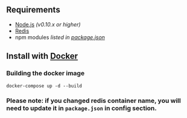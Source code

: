 ## Requirements

- [Node.js](http://nodejs.org/) *(v0.10.x or higher)*
- [Redis](http://redis.io/)
- npm modules *listed in [package.json](package.json)*


## Install with [Docker](https://www.docker.com/)

### Building the docker image

```shell
docker-compose up -d --build
```

### Please note: if you changed redis container name, you will need to update it in `package.json` in config section.
